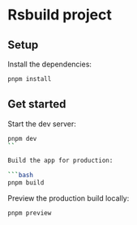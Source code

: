 # Rsbuild project

## Setup

Install the dependencies:

```bash
pnpm install
```

## Get started

Start the dev server:

````bash
pnpm dev
``

Build the app for production:

```bash
pnpm build
````

Preview the production build locally:

```bash
pnpm preview
```
